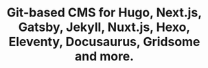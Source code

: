 ---
name: forestry

host: forestry.io
origin: https://forestry.io
pathname: /
search: 
href: https://forestry.io/
title: >-
  Git-based CMS for Hugo, Next.js, Gatsby, Jekyll, Nuxt.js, Hexo, Eleventy,
  Docusaurus, Gridsome and more.

ogTitle: >-
  Git-based CMS for Hugo, Next.js, Gatsby, Jekyll, Nuxt.js, Hexo, Eleventy,
  Docusaurus, Gridsome and more.

twitterTitle: >-
  Git-based CMS for Hugo, Next.js, Gatsby, Jekyll, Nuxt.js, Hexo, Eleventy,
  Docusaurus, Gridsome and more.

description: >-
  Headless CMS UI to edit Markdown-based static sites generated with Hugo,
  Next.js, Gatsby, Jekyll, Nuxt.js, Eleventy, Docusaurus etc.

ogDescription: >-
  Headless CMS UI to edit Markdown-based static sites generated with Hugo,
  Next.js, Gatsby, Jekyll, Nuxt.js, Eleventy, Docusaurus etc.

image: https://forestry.io/uploads/2018/01/OGimage-01-3x.jpg
ogImage: https://forestry.io/uploads/2018/01/OGimage-01-3x.jpg
twitterImage: 
keywords: 
logo: 
---